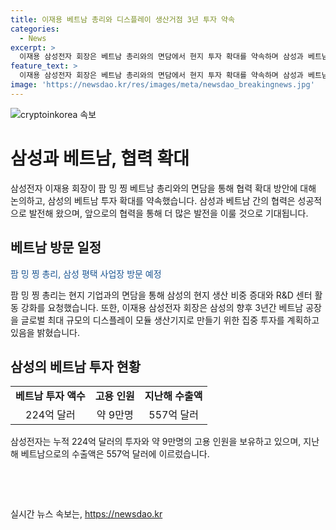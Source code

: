 ```yaml
---
title: 이재용 베트남 총리와 디스플레이 생산거점 3년 투자 약속
categories:
  - News
excerpt: >
  이재용 삼성전자 회장은 베트남 총리와의 면담에서 현지 투자 확대를 약속하며 삼성과 베트남 협력의 중요성을 강조했습니다. 삼성은 3년간 디스플레이 모듈 생산기지로 투자할 계획이고, 찡 총리는 삼성그룹의 성과를 높이 평가하며 베트남 정부의 투자 환경 개선을 제안했습니다. 또한, 찡 총리는 삼성과 베트남 기업간 협력을 강화하고 R&D 센터 활동을 늘리는 것을 요청했습니다. 기사로 이어지는 클릭욕구를 자극할 요약문이 탄생되었습니다.
feature_text: >
  이재용 삼성전자 회장은 베트남 총리와의 면담에서 현지 투자 확대를 약속하며 삼성과 베트남 협력의 중요성을 강조했습니다. 삼성은 3년간 디스플레이 모듈 생산기지로 투자할 계획이고, 찡 총리는 삼성그룹의 성과를 높이 평가하며 베트남 정부의 투자 환경 개선을 제안했습니다. 또한, 찡 총리는 삼성과 베트남 기업간 협력을 강화하고 R&D 센터 활동을 늘리는 것을 요청했습니다. 기사로 이어지는 클릭욕구를 자극할 요약문이 탄생되었습니다.
image: 'https://newsdao.kr/res/images/meta/newsdao_breakingnews.jpg'
---
```


<p><img src="https://newsdao.kr/res/images/meta/newsdao_breakingnews.jpg" alt="cryptoinkorea 속보" /></p>

<h1>삼성과 베트남, 협력 확대</h1>

<p data-ke-size="size16">삼성전자 이재용 회장이 팜 밍 찡 베트남 총리와의 면담을 통해 협력 확대 방안에 대해 논의하고, 삼성의 베트남 투자 확대를 약속했습니다. 삼성과 베트남 간의 협력은 성공적으로 발전해 왔으며, 앞으로의 협력을 통해 더 많은 발전을 이룰 것으로 기대됩니다.</p>

<h2 data-ke-size="size26">베트남 방문 일정</h2>

<p><span style="color: #1a5490;">팜 밍 찡 총리, 삼성 평택 사업장 방문 예정</span></p>

<p>팜 밍 찡 총리는 현지 기업과의 면담을 통해 삼성의 현지 생산 비중 증대와 R&amp;D 센터 활동 강화를 요청했습니다. 또한, 이재용 삼성전자 회장은 삼성의 향후 3년간 베트남 공장을 글로벌 최대 규모의 디스플레이 모듈 생산기지로 만들기 위한 집중 투자를 계획하고 있음을 밝혔습니다.</p>

<h2 data-ke-size="size26">삼성의 베트남 투자 현황</h2>

<table>
  <tr>
    <td style="text-align: center; height: 17px;"><b>베트남 투자 액수</b></td>
    <td style="text-align: center; height: 17px;"><b>고용 인원</b></td>
    <td style="text-align: center; height: 17px;"><b>지난해 수출액</b></td>
  </tr>
  <tr>
    <td style="text-align: center; height: 17px;">224억 달러</td>
    <td style="text-align: center; height: 17px;">약 9만명</td>
    <td style="text-align: center; height: 17px;">557억 달러</td>
  </tr>
</table>

<p>삼성전자는 누적 224억 달러의 투자와 약 9만명의 고용 인원을 보유하고 있으며, 지난해 베트남으로의 수출액은 557억 달러에 이르렀습니다.</p>

<p data-ke-size="size16">&nbsp;</p> <p data-ke-size="size16">&nbsp;</p>
실시간 뉴스 속보는, <a href="https://newsdao.kr" rel="dofollow">https://newsdao.kr</a>


